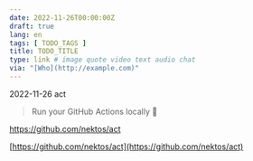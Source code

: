 ```yaml
---
date: 2022-11-26T00:00:00Z
draft: true
lang: en
tags: [ TODO_TAGS ]
title: TODO_TITLE
type: link # image quote video text audio chat
via: "[Who](http://example.com)"
---
```



2022-11-26 act


> Run your GitHub Actions locally 🚀

https://github.com/nektos/act

[https://github.com/nektos/act](https://github.com/nektos/act)

